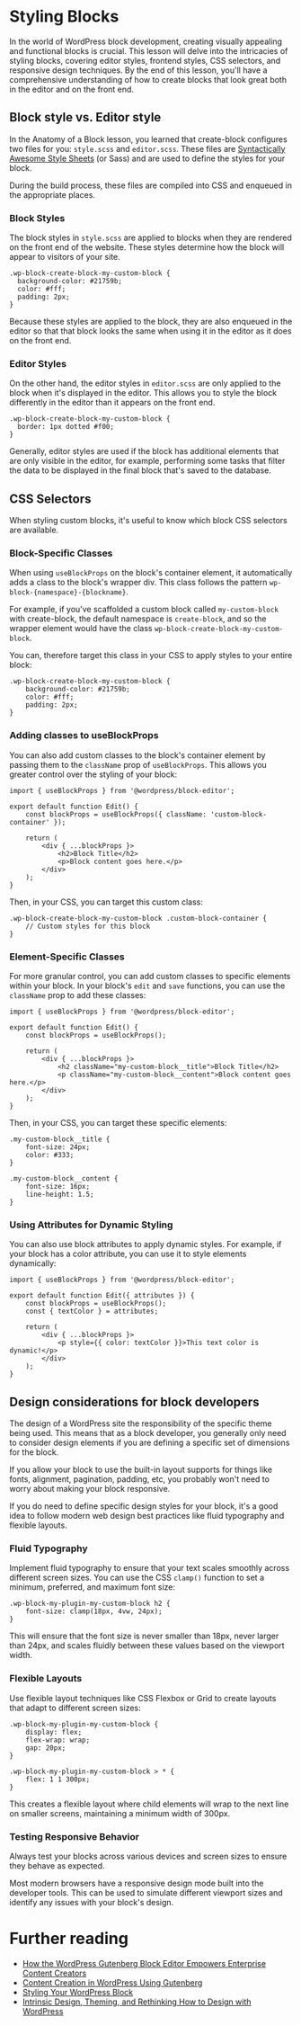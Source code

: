 # Styling Blocks

In the world of WordPress block development, creating visually appealing and functional blocks is crucial. This lesson will delve into the intricacies of styling blocks, covering editor styles, frontend styles, CSS selectors, and responsive design techniques. By the end of this lesson, you'll have a comprehensive understanding of how to create blocks that look great both in the editor and on the front end.

## Block style vs. Editor style

In the Anatomy of a Block lesson, you learned that create-block configures two files for you: `style.scss` and `editor.scss`. These files are [Syntactically Awesome Style Sheets](https://sass-lang.com/) (or Sass) and are used to define the styles for your block.

During the build process, these files are compiled into CSS and enqueued in the appropriate places.

### Block Styles

The block styles in `style.scss` are applied to blocks when they are rendered on the front end of the website. These styles determine how the block will appear to visitors of your site.

```
.wp-block-create-block-my-custom-block {
  background-color: #21759b;
  color: #fff;
  padding: 2px;
}
```

Because these styles are applied to the block, they are also enqueued in the editor so that that block looks the same when using it in the editor as it does on the front end.

### Editor Styles

On the other hand, the editor styles in `editor.scss` are only applied to the block when it's displayed in the editor. This allows you to style the block differently in the editor than it appears on the front end.

```
.wp-block-create-block-my-custom-block {
  border: 1px dotted #f00;
}
```

Generally, editor styles are used if the block has additional elements that are only visible in the editor, for example, performing some tasks that filter the data to be displayed in the final block that's saved to the database.

## CSS Selectors

When styling custom blocks, it's useful to know which block CSS selectors are available.

### Block-Specific Classes

When using `useBlockProps` on the block's container element, it automatically adds a class to the block's wrapper div. This class follows the pattern `wp-block-{namespace}-{blockname}`.

For example, if you've scaffolded a custom block called `my-custom-block` with create-block, the default namespace is `create-block`, and so the wrapper element would have the class `wp-block-create-block-my-custom-block`.

You can, therefore target this class in your CSS to apply styles to your entire block:

```
.wp-block-create-block-my-custom-block {
	background-color: #21759b;
	color: #fff;
	padding: 2px;
}
```

### Adding classes to useBlockProps

You can also add custom classes to the block's container element by passing them to the `className` prop of `useBlockProps`. This allows you greater control over the styling of your block:

```
import { useBlockProps } from '@wordpress/block-editor';

export default function Edit() {
    const blockProps = useBlockProps({ className: 'custom-block-container' });

    return (
        <div { ...blockProps }>
            <h2>Block Title</h2>
            <p>Block content goes here.</p>
        </div>
    );
}
```

Then, in your CSS, you can target this custom class:

```
.wp-block-create-block-my-custom-block .custom-block-container {
    // Custom styles for this block
}
```

### Element-Specific Classes

For more granular control, you can add custom classes to specific elements within your block. In your block's `edit` and `save` functions, you can use the `className` prop to add these classes:

```
import { useBlockProps } from '@wordpress/block-editor';

export default function Edit() {
    const blockProps = useBlockProps();

    return (
        <div { ...blockProps }>
            <h2 className="my-custom-block__title">Block Title</h2>
            <p className="my-custom-block__content">Block content goes here.</p>
        </div>
    );
}
```

Then, in your CSS, you can target these specific elements:

```
.my-custom-block__title {
    font-size: 24px;
    color: #333;
}

.my-custom-block__content {
    font-size: 16px;
    line-height: 1.5;
}
```

### Using Attributes for Dynamic Styling

You can also use block attributes to apply dynamic styles. For example, if your block has a color attribute, you can use it to style elements dynamically:

```
import { useBlockProps } from '@wordpress/block-editor';

export default function Edit({ attributes }) {
    const blockProps = useBlockProps();
    const { textColor } = attributes;

    return (
        <div { ...blockProps }>
            <p style={{ color: textColor }}>This text color is dynamic!</p>
        </div>
    );
}
```

## Design considerations for block developers

The design of a WordPress site the responsibility of the specific theme being used. This means that as a block developer, you generally only need to consider design elements if you are defining a specific set of dimensions for the block.

If you allow your block to use the built-in layout supports for things like fonts, alignment, pagination, padding, etc, you probably won't need to worry about making your block responsive.

If you do need to define specific design styles for your block, it's a good idea to follow modern web design best practices like fluid typography and flexible layouts.

### Fluid Typography

Implement fluid typography to ensure that your text scales smoothly across different screen sizes. You can use the CSS `clamp()` function to set a minimum, preferred, and maximum font size:

```
.wp-block-my-plugin-my-custom-block h2 {
    font-size: clamp(18px, 4vw, 24px);
}
```

This will ensure that the font size is never smaller than 18px, never larger than 24px, and scales fluidly between these values based on the viewport width.

### Flexible Layouts

Use flexible layout techniques like CSS Flexbox or Grid to create layouts that adapt to different screen sizes:

```
.wp-block-my-plugin-my-custom-block {
    display: flex;
    flex-wrap: wrap;
    gap: 20px;
}

.wp-block-my-plugin-my-custom-block > * {
    flex: 1 1 300px;
}
```

This creates a flexible layout where child elements will wrap to the next line on smaller screens, maintaining a minimum width of 300px.

### Testing Responsive Behavior

Always test your blocks across various devices and screen sizes to ensure they behave as expected.

Most modern browsers have a responsive design mode built into the developer tools. This can be used to simulate different viewport sizes and identify any issues with your block's design.

# Further reading

- [How the WordPress Gutenberg Block Editor Empowers Enterprise Content Creators](https://wpvip.com/how-the-wordpress-gutenberg-block-editor-empowers-enterprise-content-creators/)
- [Content Creation in WordPress Using Gutenberg](https://learn.wordpress.org/tutorial/content-creation-in-wordpress-using-gutenberg/)
- [Styling Your WordPress Block](https://learn.wordpress.org/tutorial/styling-your-wordpress-block/)
- [Intrinsic Design, Theming, and Rethinking How to Design with WordPress](https://developer.wordpress.org/news/2023/02/intrinsic-design-theming-and-rethinking-how-to-design-with-wordpress/)
